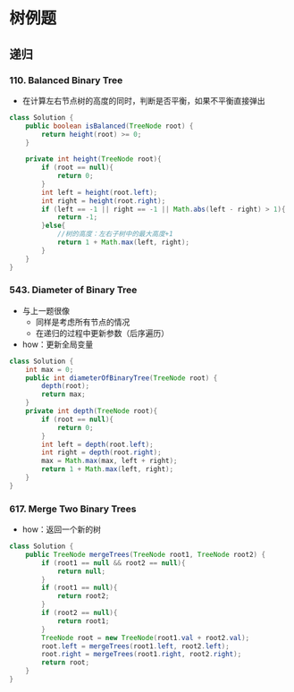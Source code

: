 # 树例题
## 递归
### 110. Balanced Binary Tree
* 在计算左右节点树的高度的同时，判断是否平衡，如果不平衡直接弹出
```JAVA
class Solution {
    public boolean isBalanced(TreeNode root) {
        return height(root) >= 0;
    }
    
    private int height(TreeNode root){
        if (root == null){
            return 0;
        }
        int left = height(root.left);
        int right = height(root.right);
        if (left == -1 || right == -1 || Math.abs(left - right) > 1){
            return -1;
        }else{
            //树的高度：左右子树中的最大高度+1
            return 1 + Math.max(left, right);
        }
    }
}
```
### 543. Diameter of Binary Tree
* 与上一题很像
    * 同样是考虑所有节点的情况
    * 在递归的过程中更新参数（后序遍历）
* how：更新全局变量
```JAVA
class Solution {
    int max = 0;
    public int diameterOfBinaryTree(TreeNode root) {
        depth(root);
        return max;
    }
    private int depth(TreeNode root){
        if (root == null){
            return 0;
        }
        int left = depth(root.left);
        int right = depth(root.right);
        max = Math.max(max, left + right);
        return 1 + Math.max(left, right);
    }
}
```
### 617. Merge Two Binary Trees
* how：返回一个新的树
```JAVA
class Solution {
    public TreeNode mergeTrees(TreeNode root1, TreeNode root2) {
        if (root1 == null && root2 == null){
            return null;
        }
        if (root1 == null){
            return root2;
        }
        if (root2 == null){
            return root1;
        }
        TreeNode root = new TreeNode(root1.val + root2.val);
        root.left = mergeTrees(root1.left, root2.left);
        root.right = mergeTrees(root1.right, root2.right);
        return root;
    }
}
```     
